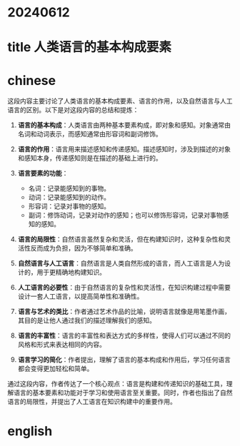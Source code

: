 
# 20240612

# title 人类语言的基本构成要素

# chinese 

这段内容主要讨论了人类语言的基本构成要素、语言的作用，以及自然语言与人工语言的区别。以下是对这段内容的总结和提炼：

1. **语言的基本构成**：人类语言由两种基本要素构成，即对象和感知。对象通常由名词和动词表示，而感知通常由形容词和副词修饰。

2. **语言的作用**：语言用来描述感知和传递感知。描述感知时，涉及到描述的对象和感知本身，传递感知则是在描述的基础上进行的。

3. **语言要素的功能**：
   - 名词：记录能感知到的事物。
   - 动词：记录能感知到的动作。
   - 形容词：记录对事物的感知。
   - 副词：修饰动词，记录对动作的感知；也可以修饰形容词，记录对事物感知的感知。

4. **语言的局限性**：自然语言虽然复杂和灵活，但在构建知识时，这种复杂性和灵活性反而成为负担，因为不够简单和准确。

5. **自然语言与人工语言**：自然语言是人类自然形成的语言，而人工语言是人为设计的，用于更精确地构建知识。

6. **人工语言的必要性**：由于自然语言的复杂性和灵活性，在知识构建过程中需要设计一套人工语言，以提高简单性和准确性。

7. **语言与艺术的类比**：作者通过艺术作品的比喻，说明语言就像是用笔墨作画，其目的是让他人通过我们的描述理解我们的感知。

8. **语言的丰富性**：语言的丰富性和表达方式的多样性，使得人们可以通过不同的风格和形式来表达相同的内容。

9. **语言学习的简化**：作者提出，理解了语言的基本构成和作用后，学习任何语言都会变得更加轻松和简单。

通过这段内容，作者传达了一个核心观点：语言是构建和传递知识的基础工具，理解语言的基本要素和功能对于学习和使用语言至关重要。同时，作者也指出了自然语言的局限性，并提出了人工语言在知识构建中的重要作用。

# english

